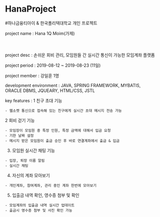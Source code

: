 # HanaProject

#하나금융티아이 & 한국폴리텍대학교 개인 프로젝트

project   name          : Hana 1Q Moim(가제)<br><br><br><br>
project   desc          : 손쉬운 회비 관리, 모임원들 간 실시간 통신이 가능한 모임계좌 플랫폼

project period          : 2019-08-12 ~ 2019-08-23 (11일)

project member          : 강일훈 1명

development environment : JAVA, SPRING FRAMEWORK, MYBATIS, ORACLE DBMS, JQUEARY, HTML/CSS, JSTL

key features            : 
  1 친구 초대 기능
  
    - 웹소켓 통신으로 접속해 있는 친구에게 실시간 초대 메시지 전송 가능
  
  2 회비 걷기 기능
  
    - 모임장이 모임원 중 특정 인원, 특정 금액에 대해서 입금 요청
    - 기한 날짜 설정
    - 메시지 받은 모임원이 출금 승인 후 바로 연결계좌에서 출금 & 입금
  
  3. 모임원 실시간 채팅 기능
  
    - 입장, 퇴장 이름 알림
    - 실시간 채팅
  
  4. 자신의 계좌 모아보기
  
    - 개인계좌, 참여계좌, 관리 중인 계좌 한번에 모아보기
  
  5. 입출금 내역 확인, 영수증 첨부 및 확인
  
    - 모임계좌의 입출금 내역 실시간 업데이트
    - 출금시 영수증 첨부 및 사진 확인 가능

